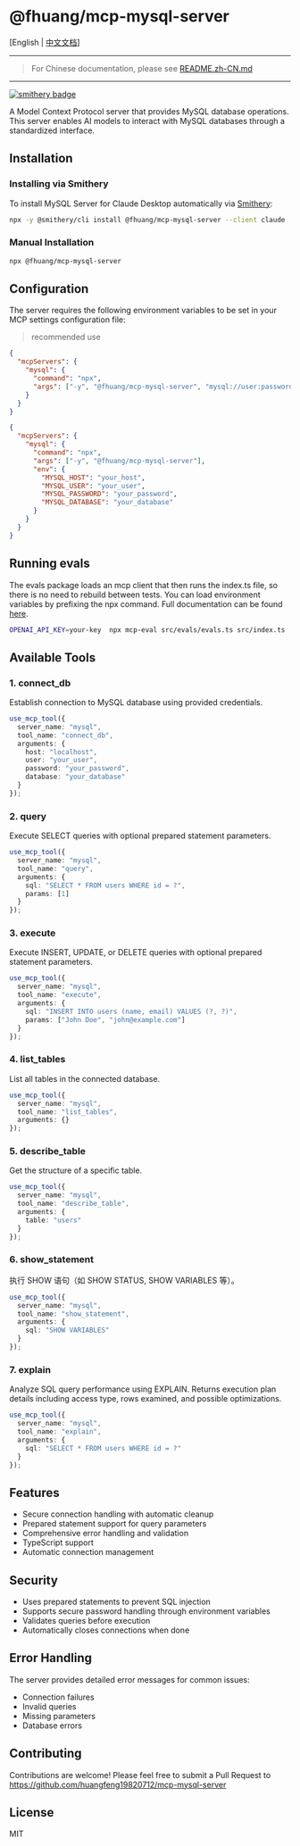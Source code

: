 # @fhuang/mcp-mysql-server

[English | [中文文档](./README.zh-CN.md)]

---

> For Chinese documentation, please see [README.zh-CN.md](./README.zh-CN.md)

---

[![smithery badge](https://smithery.ai/badge/@fhuang/mcp-mysql-server)](https://smithery.ai/server/@fhuang/mcp-mysql-server)

A Model Context Protocol server that provides MySQL database operations. This server enables AI models to interact with MySQL databases through a standardized interface.


## Installation

### Installing via Smithery

To install MySQL Server for Claude Desktop automatically via [Smithery](https://smithery.ai/server/@fhuang/mcp-mysql-server):

```bash
npx -y @smithery/cli install @fhuang/mcp-mysql-server --client claude
```

### Manual Installation
```bash
npx @fhuang/mcp-mysql-server
```

## Configuration

The server requires the following environment variables to be set in your MCP settings configuration file:

> recommended use

```json
{
  "mcpServers": {
    "mysql": {
      "command": "npx",
      "args": ["-y", "@fhuang/mcp-mysql-server", "mysql://user:password@localhost:port/database"],
    }
  }
}
```

```json
{
  "mcpServers": {
    "mysql": {
      "command": "npx",
      "args": ["-y", "@fhuang/mcp-mysql-server"],
      "env": {
        "MYSQL_HOST": "your_host",
        "MYSQL_USER": "your_user",
        "MYSQL_PASSWORD": "your_password",
        "MYSQL_DATABASE": "your_database"
      }
    }
  }
}
```



## Running evals

The evals package loads an mcp client that then runs the index.ts file, so there is no need to rebuild between tests. You can load environment variables by prefixing the npx command. Full documentation can be found [here](https://www.mcpevals.io/docs).

```bash
OPENAI_API_KEY=your-key  npx mcp-eval src/evals/evals.ts src/index.ts
```
## Available Tools

### 1. connect_db
Establish connection to MySQL database using provided credentials.

```typescript
use_mcp_tool({
  server_name: "mysql",
  tool_name: "connect_db",
  arguments: {
    host: "localhost",
    user: "your_user",
    password: "your_password",
    database: "your_database"
  }
});
```

### 2. query
Execute SELECT queries with optional prepared statement parameters.

```typescript
use_mcp_tool({
  server_name: "mysql",
  tool_name: "query",
  arguments: {
    sql: "SELECT * FROM users WHERE id = ?",
    params: [1]
  }
});
```

### 3. execute
Execute INSERT, UPDATE, or DELETE queries with optional prepared statement parameters.

```typescript
use_mcp_tool({
  server_name: "mysql",
  tool_name: "execute",
  arguments: {
    sql: "INSERT INTO users (name, email) VALUES (?, ?)",
    params: ["John Doe", "john@example.com"]
  }
});
```

### 4. list_tables
List all tables in the connected database.

```typescript
use_mcp_tool({
  server_name: "mysql",
  tool_name: "list_tables",
  arguments: {}
});
```

### 5. describe_table
Get the structure of a specific table.

```typescript
use_mcp_tool({
  server_name: "mysql",
  tool_name: "describe_table",
  arguments: {
    table: "users"
  }
});
```

### 6. show_statement
执行 SHOW 语句（如 SHOW STATUS, SHOW VARIABLES 等）。

```typescript
use_mcp_tool({
  server_name: "mysql",
  tool_name: "show_statement",
  arguments: {
    sql: "SHOW VARIABLES"
  }
});
```

### 7. explain
Analyze SQL query performance using EXPLAIN. Returns execution plan details including access type, rows examined, and possible optimizations.

```typescript
use_mcp_tool({
  server_name: "mysql",
  tool_name: "explain",
  arguments: {
    sql: "SELECT * FROM users WHERE id = ?"
  }
});
```

## Features

- Secure connection handling with automatic cleanup
- Prepared statement support for query parameters
- Comprehensive error handling and validation
- TypeScript support
- Automatic connection management

## Security

- Uses prepared statements to prevent SQL injection
- Supports secure password handling through environment variables
- Validates queries before execution
- Automatically closes connections when done

## Error Handling

The server provides detailed error messages for common issues:
- Connection failures
- Invalid queries
- Missing parameters
- Database errors

## Contributing

Contributions are welcome! Please feel free to submit a Pull Request to https://github.com/huangfeng19820712/mcp-mysql-server

## License

MIT
